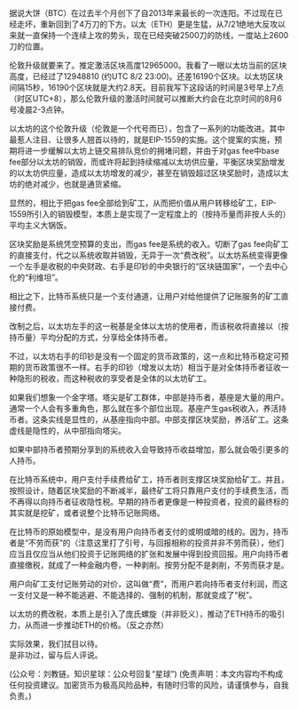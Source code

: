 
据说大饼（BTC）在过去半个月创下了自2013年来最长的一次连阳。不过现在已经走坏，重新回到了4万刀的下方。以太（ETH）更是生猛，从7/21绝地大反攻以来就一直保持一个连续上攻的势头，现在已经突破2500刀的防线，一度站上2600刀的位置。

伦敦升级就要来了。推定激活区块高度12965000。我看了一眼以太坊当前的区块高度，已经过了12948810 (约UTC 8/2 23:00)。还差16190个区块。以太坊区块间隔15秒，16190个区块就是大约2.8天。目前我写下这段话的时间是3号早上7点（时区UTC+8），那么伦敦升级的激活时间就可以推断大约会在北京时间的8月6号凌晨2-3点钟。

以太坊的这个伦敦升级（伦敦是一个代号而已），包含了一系列的功能改进。其中最惹人注目、让很多人翘首以待的，就是EIP-1559的实施。这个提案的实施，预期将进一步缓解以太坊上链交易排队竞价的拥堵问题，并由于对gas fee中base fee部分以太坊的销毁，而或许将起到持续缩减以太坊供应量，平衡区块奖励增发的以太坊供应量，造成以太坊增发的减少，甚至在销毁超过区块奖励时，造成以太坊的绝对减少，也就是通货紧缩。

显然的，相比于把gas fee全部给到矿工，从而把价值从用户转移给矿工，EIP-1559所引入的销毁模型，本质上是实现了一定程度上的（按持币量而非按人头的）平均主义大锅饭。

区块奖励是系统凭空预算的支出，而gas fee是系统的收入。切断了gas fee向矿工的直接支付，代之以系统收取并销毁，无异于一次“费改税”。以太坊系统变得更像一个左手是收税的中央财政、右手是印钞的中央银行的“区块链国家”，一个去中心化的“利维坦”。

相比之下，比特币系统只是一个支付通道，让用户对给他提供了记账服务的矿工直接付费。

改制之后，以太坊左手的这一税基是全体以太坊的使用者，而该税收将直接以（按持币量）平均分配的方式，分享给全体持币者。

不过，以太坊右手的印钞是没有一个固定的货币政策的，这一点和比特币稳定可预期的货币政策很不一样。右手的印钞（增发以太坊）相当于是对全体持币者征收一种隐形的税收，而这种税收的享受者是全体的以太坊矿工。

如果我们想象一个金字塔。塔尖是矿工群体，中部是持币者，基座是大量的用户。通常一个人会有多重角色，那么就在多个部位出现。基座产生gas税收入，养活持币者。这条实线是显性的，从基座指向中部。中部支撑区块奖励，养活矿工。这条虚线是隐性的，从中部指向塔尖。

如果中部持币者预期分享到的系统收入会导致持币收益增加，那么就会吸引更多的人持币。

在比特币系统中，用户支付手续费给矿工，持币者则支撑区块奖励给矿工。并且，按照设计，随着区块奖励的不断减半，最终矿工将只靠用户支付的手续费生活，而不再得以向持币者征收隐性税。早期的持币者更像是一种投资者，投资的最终标的其实就是挖矿，或者说整个比特币记账网络。

在比特币的原始模型中，是没有用户向持币者支付的或明或暗的线的。因为，持币者是“不劳而获”的（注意这里打了引号，与回报相称的投资并非不劳而获），他们应当且仅应当从他们投资于记账网络的扩张和发展中得到投资回报。用户向持币者直接缴税，就成了一种金融内卷，一种剥削。按劳分配不是剥削，不劳而获才是。

用户向矿工支付记账劳动的对价，这叫做“费”，而用户若向持币者支付利润，而这一支付又是一种不能逃避、不能选择的、强制的机制，那就变成了“税”。

以太坊的费改税，本质上是引入了庞氏螺旋（并非贬义），推动了ETH持币的吸引力，从而进一步推动ETH的价格。（反之亦然）

实际效果，我们拭目以待。​\
是非功过，留与后人评说。

(公众号：刘教链。知识星球：公众号回复“星球”)
(免责声明：本文内容均不构成任何投资建议。加密货币为极高风险品种，有随时归零的风险，请谨慎参与，自我负责。)